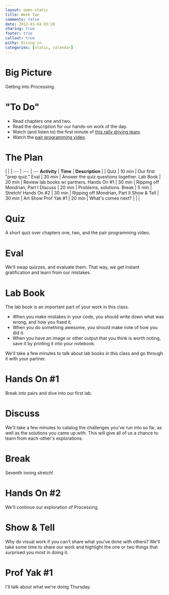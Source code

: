 ```yaml
---
layout: owmx-static
title: Week Two
comments: false
date: 2012-01-04 03:20
sharing: true
footer: true
callout: true
pithy: Diving in.
categories: [static, calendar]
---
```


# Big Picture
Getting into Processing.

# "To Do"
* Read chapters one and two.
* Read the description for our hands-on work of the day.
* Watch (and listen to) the first minute of [this rally driving team](http://www.youtube.com/watch?v=vCSAa5nOU64).
* Watch the [pair programming video](http://www.youtube.com/watch?v=rG_U12uqRhE). 

# The Plan

| | | 
 :-- | :--: | :--
 **Activity** | **Time** | **Description**
  |  | 
Quiz | 10 min | Our first "prep quiz."
Eval | 30 min | Answer the quiz questions together.
Lab Book | 20 min | Review lab books w/ partners.
Hands On #1 | 30 min | Ripping off Mondrian, Part I
Discuss | 20 min | Problems, solutions.
Break | 5 min | Stretch!
Hands On #2 | 30 min | Ripping off Mondrian, Part II
Show & Tell | 30 min | Art Show
Prof Yak #1 | 20 min | What's comes next?
| | | 

# Quiz
A short quiz over chapters one, two, and the pair programming video.

# Eval
We'll swap quizzes, and evaluate them. That way, we get instant gratification and learn from our mistakes.

# Lab Book
The lab book is an important part of your work in this class.

* When you make mistakes in your code, you should write down what was wrong, and how you fixed it.
* When you do something awesome, you should make note of how you did it.
* When you have an image or other output that you think is worth noting, save it by printing it into your notebook.

We'll take a few minutes to talk about lab books in this class and go through it with your partner.

# Hands On #1
Break into pairs and dive into our first lab.

# Discuss
We'll take a few minutes to catalog the challenges you've run into so far, as well as the solutions you came up with. This will give all of us a chance to learn from each-other's explorations.

# Break
Seventh inning stretch!

# Hands On #2
We'll continue our exploration of Processing.

# Show & Tell
Why do visual work if you can't share what you've done with others? We'll take some time to share our work and highlight the one or two things that surprised you most in doing it.

# Prof Yak #1
I'll talk about what we're doing Thursday.